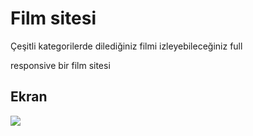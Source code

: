 <h1>Film sitesi</h1>

Çeşitli kategorilerde dilediğiniz filmi izleyebileceğiniz full 

responsive bir film sitesi

<h2> Ekran </h2>

![](gif/spiderman.gif)
